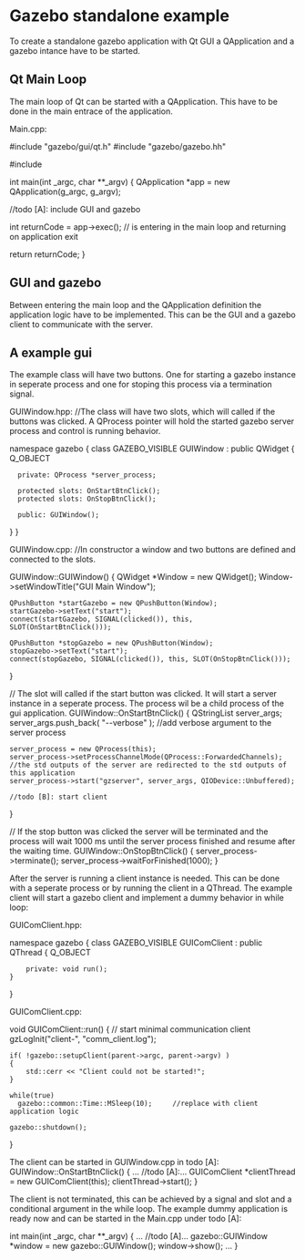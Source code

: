 Gazebo standalone example
==========================

To create a standalone gazebo application with Qt GUI a QApplication and a gazebo intance have to be started. 

Qt Main Loop
------------
The main loop of Qt can be started with a QApplication. This have to be done in the main entrace of the application. 

Main.cpp:

#include "gazebo/gui/qt.h"
#include "gazebo/gazebo.hh"

#include <QApplication>

int main(int _argc, char **_argv)
{
  QApplication *app = new QApplication(g_argc, g_argv);
  
  //todo [A]: include GUI and gazebo
  
  int returnCode = app->exec(); // is entering in the main loop and returning on application exit
    
  return returnCode;
}


GUI and gazebo
--------------
Between entering the main loop and the QApplication definition the application logic have to be implemented. This can be the GUI and a gazebo client to communicate with the server. 

A example gui
-------------
The example class will have two buttons. One for starting a gazebo instance in seperate process and one for stoping this process via a termination signal. 

GUIWindow.hpp:
//The class will have two slots, which will called if the buttons was clicked. A QProcess pointer will hold the started gazebo server process and control is running behavior.

namespace gazebo
{
   class GAZEBO_VISIBLE GUIWindow : public QWidget
   {
      Q_OBJECT
      
      private: QProcess *server_process;
      
      protected slots: OnStartBtnClick();
      protected slots: OnStopBtnClick();
      
      public: GUIWindow();
   }
}


GUIWindow.cpp:
//In constructor a window and two buttons are defined and connected to the slots.

GUIWindow::GUIWindow()
{
    QWidget *Window = new QWidget();
    Window->setWindowTitle("GUI Main Window");
    
    QPushButton *startGazebo = new QPushButton(Window);
    startGazebo->setText("start");
    connect(startGazebo, SIGNAL(clicked()), this, SLOT(OnStartBtnClick()));
    
    QPushButton *stopGazebo = new QPushButton(Window);
    stopGazebo->setText("start");
    connect(stopGazebo, SIGNAL(clicked()), this, SLOT(OnStopBtnClick()));
}


// The slot will called if the start button was clicked. It will start a server instance in a seperate process. The process wil be a child process of the gui application.
GUIWindow::OnStartBtnClick()
{
    QStringList server_args;
    server_args.push_back( "--verbose" ); //add verbose argument to the server process
    
    server_process = new QProcess(this);
    server_process->setProcessChannelMode(QProcess::ForwardedChannels);     //the std outputs of the server are redirected to the std outputs of this application
    server_process->start("gzserver", server_args, QIODevice::Unbuffered);
    
    //todo [B]: start client
}

// If the stop button was clicked the server will be terminated and the process will wait 1000 ms until the server process finished and resume after the waiting time.
GUIWindow::OnStopBtnClick()
{
    server_process->terminate();
    server_process->waitForFinished(1000);
}

After the server is running a client instance is needed. This can be done with a seperate process or by running the client in a QThread. The example client will start a gazebo client and implement a dummy behavior in while loop:

GUIComClient.hpp:

namespace gazebo
{
    class GAZEBO_VISIBLE GUIComClient : public QThread
    {
        Q_OBJECT
        
        private: void run();
    }
}

GUIComClient.cpp:

void GUIComClient::run()
{
    // start minimal communication client
    gzLogInit("client-", "comm_client.log");

    if( !gazebo::setupClient(parent->argc, parent->argv) )
    {
        std::cerr << "Client could not be started!";
    }
    
    while(true)
      gazebo::common::Time::MSleep(10);     //replace with client application logic

    gazebo::shutdown();
    
}

The client can be started in GUIWindow.cpp in todo [A]: 
GUIWindow::OnStartBtnClick()
{
    ...
    //todo [A]:...
    GUIComClient *clientThread = new GUIComClient(this);
    clientThread->start();
}


The client is not terminated, this can be achieved by a signal and slot and a conditional argument in the while loop.
The example dummy application is ready now and can be started in the Main.cpp under todo [A]:

int main(int _argc, char **_argv)
{
  ...
  //todo [A]...
  gazebo::GUIWindow *window = new gazebo::GUIWindow();
  window->show();
  ...
}
  